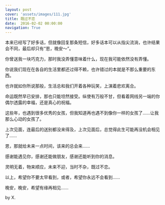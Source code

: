 ```yaml
---
layout: post
cover: 'assets/images/111.jpg'
title: 既过不恋
date:  2016-02-02 00:00:00
navigation: True
---
```


本来已经写了好多话，但就像回复那条短信，好多话本可以从指尖流淌，也许结果会不同，最后却只有“恩，晚安～”。

你曾送我一块巧克力，那时我没弄懂意味着什么，现在我可能依然没有弄懂。

你说我们现在在各自的生活里都还过得不赖，也许错过的本就是不那么重要的东西。

也许就如你所说那般，生活总和我们开着各种玩笑，上演着悲欢离合。

命运既然早已安排，那也只能坦然接受。纵使有万般不甘，但看着网线另一端的你偶尔透露的幸福，还是真心的祝福。

这些年，也遇到很多优秀的女孩，但我知道再也遇不到像你一样的女孩了……让我那么心动的女孩了。

上次见面，连最后的送别都没来得及，上次见面后，总觉得此生可能再没机会相见了……

恩，那就给未来一点时间，该来的总会来…… 

感谢能遇见你，感谢还能做朋友，感谢还能听到你的消息。

灵明无着，物来顺应，未来不迎，当时不杂，既过不恋。

以上，希望你不要太早看到，或者，希望你永远不会看到……

晚安，晚安，希望有缘再相见……

by X.
